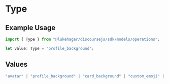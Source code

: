 # Type

## Example Usage

```typescript
import { Type } from "@lukehagar/discoursejs/sdk/models/operations";

let value: Type = "profile_background";
```

## Values

```typescript
"avatar" | "profile_background" | "card_background" | "custom_emoji" | "composer"
```